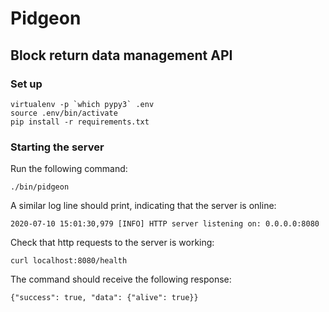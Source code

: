 # Pidgeon
## Block return data management API
### Set up
```
virtualenv -p `which pypy3` .env
source .env/bin/activate
pip install -r requirements.txt
```
### Starting the server

Run the following command:

```
./bin/pidgeon
```

A similar log line should print, indicating that the server is online:

```
2020-07-10 15:01:30,979 [INFO] HTTP server listening on: 0.0.0.0:8080
```

Check that http requests to the server is working:

```
curl localhost:8080/health
```

The command should receive the following response:

```
{"success": true, "data": {"alive": true}}
```

